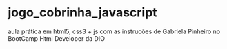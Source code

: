 # jogo_cobrinha_javascript
aula prática em html5, css3 + js com as instrucões de Gabriela Pinheiro no BootCamp Html Developer da DIO
